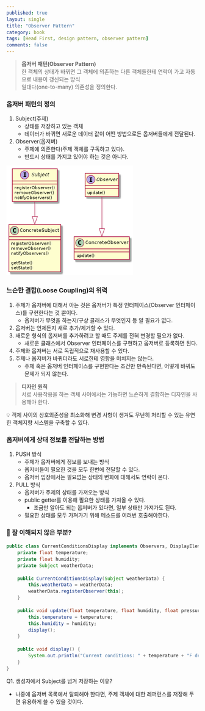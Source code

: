 ```yaml
---
published: true
layout: single
title: "Observer Pattern"
category: book
tags: [Head First, design pattern, observer pattern]
comments: false
---
```


> **옵저버 패턴(Observer Pattern)**  
> 한 객체의 상태가 바뀌면 그 객체에 의존하는 다른 객체들한테 연락이 가고 자동으로 내용이 갱신되는 방식  
> 일대다(one-to-many) 의존성을 정의한다.

### 옵저버 패턴의 정의

1. Subject(주제)
   - 상태를 저장하고 있는 객체
   - 데이터가 바뀌면 새로운 데이터 값이 어떤 방법으로든 옵저버들에게 전달된다.
2. Observer(옵저버)
   - 주제에 의존한다(주제 객체를 구독하고 있다).
   - 반드시 상태를 가지고 있어야 하는 것은 아니다.

![옵저버 패턴 클래스 다이어그램](/assets/images/observer_pattern_1.png)

### 느슨한 결합(Loose Coupling)의 위력

1. 주제가 옵저버에 대해서 아는 것은 옵저버가 특정 인터페이스(Observer 인터페이스)를 구현한다는 것 뿐이다.
   - 옵저버가 무엇을 하는지/구상 클래스가 무엇인지 등 알 필요가 없다.
2. 옵저버는 언제든지 새로 추가/제거할 수 있다.
3. 새로운 형식의 옵저버를 추가하려고 할 때도 주제를 전혀 변경할 필요가 없다.
   - 새로운 클래스에서 Observer 인터페이스를 구현하고 옵저버로 등록하면 된다.
4. 주제와 옵저버는 서로 독립적으로 재사용할 수 있다.
5. 주제나 옵저버가 바뀌더라도 서로한테 영향을 미치지는 않는다.
   - 주제 혹은 옵저버 인터페이스를 구현한다는 조건만 만족된다면, 어떻게 바꿔도 문제가 되지 않는다.

> **디자인 원칙**  
> 서로 사용작용을 하는 객체 사이에서는 가능하면 느슨하게 결합하는 디자인을 사용해야 한다.

:bulb: 객체 사이의 상호의존성을 최소화해 변경 사항이 생겨도 무난히 처리할 수 있는 유연한 객체지향 시스템을 구축할 수 있다.

### 옵저버에게 상태 정보를 전달하는 방법

1. PUSH 방식
   - 주제가 옵저버에게 정보를 보내는 방식
   - 옵저버들이 필요한 것을 모두 한번에 전달할 수 있다.
   - 옵저버 입장에서는 필요없는 상태의 변화에 대해서도 연락이 온다.
2. PULL 방식
   - 옵저버가 주제의 상태를 가져오는 방식
   - public getter를 이용해 필요한 상태를 가져올 수 있다.
     - 조금만 알아도 되는 옵저버가 있다면, 일부 상태만 가져가도 된다.
   - 필요한 상태를 모두 가져가기 위해 메소드를 여러번 호출해야한다.

### 🤷‍ 잘 이해되지 않은 부분?

```java
public class CurrentConditionsDisplay implements Observers, DisplayElement {
    private float temperature;
    private float humidity;
    private Subject weatherData;

    public CurrentConditionsDisplay(Subject weatherData) {
        this.weatherData = weatherData;
        weatherData.registerObserver(this);
    }

    public void update(float temperature, float humidity, float pressure) {
        this.temperature = temperature;
        this.humidity = humidity;
        display();
    }

    public void display() {
        System.out.println("Current conditions: " + temperature + "F degrees and " + humidity + "% humidity");
    }
}
```

Q1. 생성자에서 Subject를 넘겨 저장하는 이유?

- 나중에 옵저버 목록에서 탈퇴해야 한다면, 주제 객체에 대한 레퍼런스를 저장해 두면 유용하게 쓸 수 있을 것이다.
